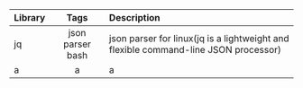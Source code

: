 | Library   |Tags           | Description       |
|:----------|:---------:    |:------------------|
|jq    | json parser bash           | json parser for linux(jq is a lightweight and flexible command-line JSON processor) |
|a     | a   | a |
